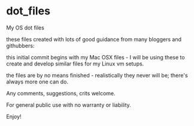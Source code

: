 # dot_files
My OS dot files

these files created with lots of good guidance from many bloggers and githubbers:

this initial commit begins with my Mac OSX files - I will be using these to create and develop similar files for my Linux vm setups.

the files are by no means finished - realistically they never will be; there's always more one can do.

Any comments, suggestions, crits welcome.

For general public use with no warranty or liability.

Enjoy!

